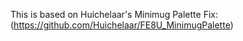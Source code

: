 
This is based on Huichelaar's Minimug Palette Fix: (https://github.com/Huichelaar/FE8U_MinimugPalette)
